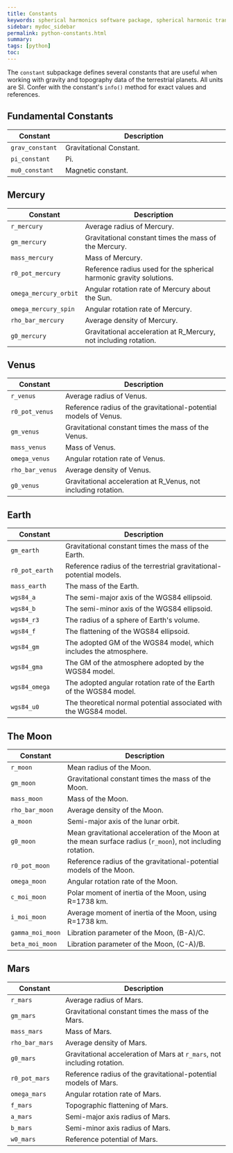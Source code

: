 ```yaml
---
title: Constants
keywords: spherical harmonics software package, spherical harmonic transform, legendre functions, multitaper spectral analysis, fortran, Python, gravity, magnetic field
sidebar: mydoc_sidebar
permalink: python-constants.html
summary:
tags: [python]
toc: 
---
```


<style>
table:nth-of-type(n) {
    display:table;
    width:100%;
}
table:nth-of-type(n) th:nth-of-type(2) {
    width:75%;
}
</style>

The `constant` subpackage defines several constants that are useful when working with gravity and topography data of the terrestrial planets. All units are SI. Confer with the constant's `info()` method for exact values and references.

## Fundamental Constants

| Constant | Description |
| -------- | ----------- |
| `grav_constant` | Gravitational Constant. |
| `pi_constant` | Pi. |
| `mu0_constant` | Magnetic constant. |

## Mercury

| Constant | Description |
| -------- | ----------- |
| `r_mercury` | Average radius of Mercury. |
| `gm_mercury` | Gravitational constant times the mass of the Mercury. |
| `mass_mercury` | Mass of Mercury. |
| `r0_pot_mercury` | Reference radius used for the spherical harmonic gravity solutions. |
| `omega_mercury_orbit` | Angular rotation rate of Mercury about the Sun. |
| `omega_mercury_spin` | Angular rotation rate of Mercury. |
| `rho_bar_mercury` | Average density of Mercury. |
| `g0_mercury` | Gravitational acceleration at R_Mercury, not including rotation. |

## Venus

| Constant | Description |
| -------- | ----------- |
| `r_venus` | Average radius of Venus. |
| `r0_pot_venus` | Reference radius of the gravitational-potential models of Venus. |
| `gm_venus` | Gravitational constant times the mass of the Venus. |
| `mass_venus` | Mass of Venus. |
| `omega_venus` | Angular rotation rate of Venus. |
| `rho_bar_venus` | Average density of Venus. |
| `g0_venus` | Gravitational acceleration at R_Venus, not including rotation. |

## Earth

| Constant | Description |
| -------- | ----------- |
| `gm_earth` | Gravitational constant times the mass of the Earth. |
| `r0_pot_earth` | Reference radius of the terrestrial gravitational-potential models. |
| `mass_earth` | The mass of the Earth. |
| `wgs84_a` | The semi-major axis of the WGS84 ellipsoid. |
| `wgs84_b` | The semi-minor axis of the WGS84 ellipsoid. |
| `wgs84_r3` | The radius of a sphere of Earth's volume. |
| `wgs84_f` | The flattening of the WGS84 ellipsoid. |
| `wgs84_gm` | The adopted GM of the WGS84 model, which includes the atmosphere. |
| `wgs84_gma` | The GM of the atmosphere adopted by the WGS84 model. |
| `wgs84_omega` | The adopted angular rotation rate of the Earth of the WGS84 model. |
| `wgs84_u0` | The theoretical normal potential associated with the WGS84 model. |

## The Moon

| Constant | Description |
| -------- | ----------- |
| `r_moon` | Mean radius of the Moon. |
| `gm_moon` | Gravitational constant times the mass of the Moon. |
| `mass_moon` | Mass of the Moon. |
| `rho_bar_moon` | Average density of the Moon. |
| `a_moon` | Semi-major axis of the lunar orbit. |
| `g0_moon` | Mean gravitational acceleration of the Moon at the mean surface radius (`r_moon`), not including rotation. |
| `r0_pot_moon` | Reference radius of the gravitational-potential models of the Moon. |
| `omega_moon` | Angular rotation rate of the Moon. |
| `c_moi_moon` | Polar moment of inertia of the Moon, using R=1738 km. |
| `i_moi_moon` | Average moment of inertia of the Moon, using R=1738 km. | 
| `gamma_moi_moon` | Libration parameter of the Moon, (B-A)/C.|
| `beta_moi_moon` | Libration parameter of the Moon, (C-A)/B. |

## Mars

| Constant | Description |
| -------- | ----------- |
| `r_mars` |  Average radius of Mars. |
| `gm_mars` | Gravitational constant times the mass of the Mars. |
| `mass_mars` | Mass of Mars. |
| `rho_bar_mars` | Average density of Mars. |
| `g0_mars` | Gravitational acceleration of Mars at `r_mars`, not including rotation. |
| `r0_pot_mars` | Reference radius of the gravitational-potential models of Mars. |
| `omega_mars` | Angular rotation rate of Mars. |
| `f_mars` | Topographic flattening of Mars. |
| `a_mars` | Semi-major axis radius of Mars. |
| `b_mars` | Semi-minor axis radius of Mars. |
| `w0_mars` | Reference potential of Mars. |
